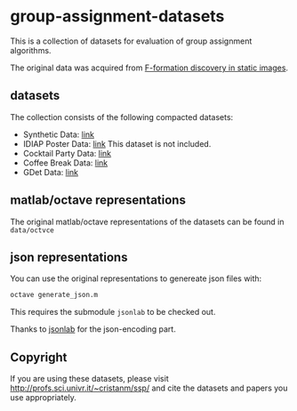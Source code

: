 # group-assignment-datasets

This is a collection of datasets for evaluation of group assignment algorithms.

The original data was acquired from [F-formation discovery in static images](http://profs.sci.univr.it/~cristanm/ssp/).

## datasets

The collection consists of the following compacted datasets:

* Synthetic Data: [link](http://profs.sci.univr.it/~cristanm/datasets.html)
* IDIAP Poster Data: [link](https://www.idiap.ch/dataset/idiap-poster-data)
  This dataset is not included.
* Cocktail Party Data: [link](https://tev.fbk.eu/technologies/cocktailparty-dataset-multi-view-dataset-social-behavior-analysis)
* Coffee Break Data: [link](http://profs.sci.univr.it/~cristanm/datasets.html)
* GDet Data: [link](http://www.lorisbazzani.info/)

## matlab/octave representations

The original matlab/octave representations of the datasets can be found in `data/octvce`

## json representations

You can use the original representations to genereate json files with:

```sh
octave generate_json.m
```

This requires the submodule `jsonlab` to be checked out.

Thanks to [jsonlab](https://github.com/fangq/jsonlab.git) for the json-encoding part.

## Copyright

If you are using these datasets, please visit http://profs.sci.univr.it/~cristanm/ssp/ and cite
the datasets and papers you use appropriately.

